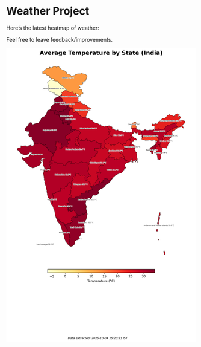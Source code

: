 # Weather Project

Here’s the latest heatmap of weather:

Feel free to leave feedback/improvements.

![India Heatmap](docs/assets/india_heatmap.png?v=E0EDE9)
